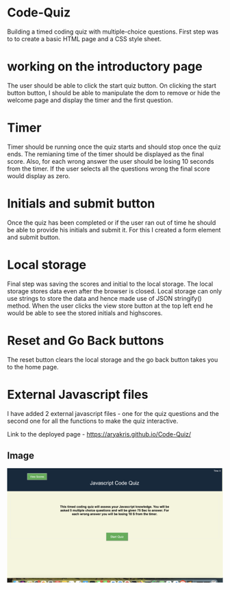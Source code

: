 # Code-Quiz
Building a timed coding quiz with multiple-choice questions.
First step was to  to create a basic HTML page and a CSS style sheet. 

# working on the introductory page
The user should be able to click the start quiz button. On clicking the start button button, I should be able to manipulate the dom to remove or hide the welcome page and display the timer and the first question. 
# Timer 
Timer should be running once the quiz starts and should stop once the quiz ends. The remianing time of the timer should be displayed as the final score. Also, for each wrong answer the user should be losing 10 seconds from the timer. 
If the user selects all the questions wrong the final score would display as zero. 
# Initials and submit button
Once the quiz has been completed or if the user ran out of time he should be able to provide his initials and submit it. For this I created a form element and submit button. 
# Local storage
Final step was saving the scores and initial to the local storage. The local storage stores data even after the browser is closed. Local storage can only use strings to store the data and hence made use of JSON stringify() method. When the user clicks the view store button at the top left end he would be able to see the stored initials and highscores. 
# Reset and Go Back buttons 
The reset button clears the local storage and the go back button takes you to the home page. 
# External Javascript files
I have added 2 external javascript files - one for the quiz questions and the second one for all the functions to make the quiz interactive. 

Link to the deployed page - https://aryakris.github.io/Code-Quiz/

## Image
![alt text](https://github.com/AryaKris/Code-Quiz/blob/main/assets/Images/Screen%20Shot%202021-11-28%20at%2011.06.34.png)